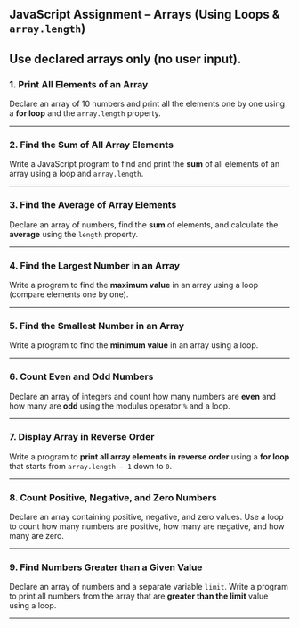 ## JavaScript Assignment – Arrays (Using Loops & `array.length`)

Use declared arrays only (no user input).
---

### 1. Print All Elements of an Array

Declare an array of 10 numbers and print all the elements one by one using a **for loop** and the `array.length` property.

---

### 2. Find the Sum of All Array Elements

Write a JavaScript program to find and print the **sum** of all elements of an array using a loop and `array.length`.

---

### 3. Find the Average of Array Elements

Declare an array of numbers, find the **sum** of elements, and calculate the **average** using the `length` property.

---

### 4. Find the Largest Number in an Array

Write a program to find the **maximum value** in an array using a loop (compare elements one by one).

---

### 5. Find the Smallest Number in an Array

Write a program to find the **minimum value** in an array using a loop.

---

### 6. Count Even and Odd Numbers

Declare an array of integers and count how many numbers are **even** and how many are **odd** using the modulus operator `%` and a loop.

---

### 7. Display Array in Reverse Order

Write a program to **print all array elements in reverse order** using a **for loop** that starts from `array.length - 1` down to `0`.

---

### 8. Count Positive, Negative, and Zero Numbers

Declare an array containing positive, negative, and zero values.
Use a loop to count how many numbers are positive, how many are negative, and how many are zero.

---

### 9. Find Numbers Greater than a Given Value

Declare an array of numbers and a separate variable `limit`.
Write a program to print all numbers from the array that are **greater than the limit** value using a loop.

---
